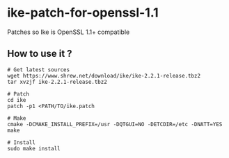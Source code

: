 # ike-patch-for-openssl-1.1
Patches so Ike is OpenSSL 1.1+ compatible

## How to use it ?

    # Get latest sources
    wget https://www.shrew.net/download/ike/ike-2.2.1-release.tbz2
    tar xvzjf ike-2.2.1-release.tbz2
    
    # Patch
    cd ike
    patch -p1 <PATH/TO/ike.patch
    
    # Make
    cmake -DCMAKE_INSTALL_PREFIX=/usr -DQTGUI=NO -DETCDIR=/etc -DNATT=YES
    make
    
    # Install
    sudo make install
